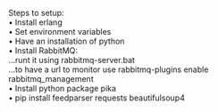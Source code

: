 Steps to setup:<br/>
•	Install erlang<br/>
•	Set environment variables<br/>
•	Have an installation of python<br/>
•	Install RabbitMQ:<br/>
...runt it using rabbitmq-server.bat<br/>
...to have a url to monitor use rabbitmq-plugins enable rabbitmq_management<br/>
•	Install python package pika<br/>
•	pip install feedparser requests beautifulsoup4<br/>
